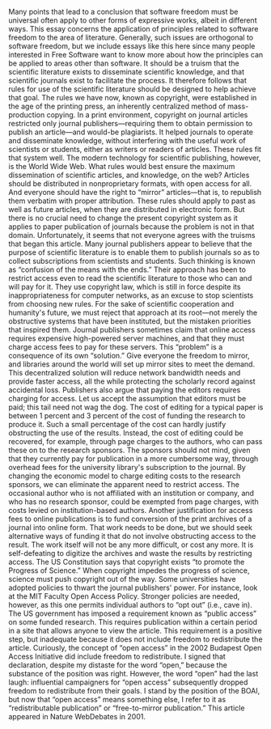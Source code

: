 Many points that lead to a conclusion that software freedom must be universal often apply to other forms of expressive works, albeit in different ways. This essay concerns the application of principles related to software freedom to the area of literature. Generally, such issues are orthogonal to software freedom, but we include essays like this here since many people interested in Free Software want to know more about how the principles can be applied to areas other than software. It should be a truism that the scientific literature exists to disseminate scientific knowledge, and that scientific journals exist to facilitate the process. It therefore follows that rules for use of the scientific literature should be designed to help achieve that goal. The rules we have now, known as copyright, were established in the age of the printing press, an inherently centralized method of mass-production copying. In a print environment, copyright on journal articles restricted only journal publishers—requiring them to obtain permission to publish an article—and would-be plagiarists. It helped journals to operate and disseminate knowledge, without interfering with the useful work of scientists or students, either as writers or readers of articles. These rules fit that system well. The modern technology for scientific publishing, however, is the World Wide Web. What rules would best ensure the maximum dissemination of scientific articles, and knowledge, on the web? Articles should be distributed in nonproprietary formats, with open access for all. And everyone should have the right to “mirror” articles—that is, to republish them verbatim with proper attribution. These rules should apply to past as well as future articles, when they are distributed in electronic form. But there is no crucial need to change the present copyright system as it applies to paper publication of journals because the problem is not in that domain. Unfortunately, it seems that not everyone agrees with the truisms that began this article. Many journal publishers appear to believe that the purpose of scientific literature is to enable them to publish journals so as to collect subscriptions from scientists and students. Such thinking is known as “confusion of the means with the ends.” Their approach has been to restrict access even to read the scientific literature to those who can and will pay for it. They use copyright law, which is still in force despite its inappropriateness for computer networks, as an excuse to stop scientists from choosing new rules. For the sake of scientific cooperation and humanity's future, we must reject that approach at its root—not merely the obstructive systems that have been instituted, but the mistaken priorities that inspired them. Journal publishers sometimes claim that online access requires expensive high-powered server machines, and that they must charge access fees to pay for these servers. This “problem” is a consequence of its own “solution.” Give everyone the freedom to mirror, and libraries around the world will set up mirror sites to meet the demand. This decentralized solution will reduce network bandwidth needs and provide faster access, all the while protecting the scholarly record against accidental loss. Publishers also argue that paying the editors requires charging for access. Let us accept the assumption that editors must be paid; this tail need not wag the dog. The cost of editing for a typical paper is between 1 percent and 3 percent of the cost of funding the research to produce it. Such a small percentage of the cost can hardly justify obstructing the use of the results. Instead, the cost of editing could be recovered, for example, through page charges to the authors, who can pass these on to the research sponsors. The sponsors should not mind, given that they currently pay for publication in a more cumbersome way, through overhead fees for the university library's subscription to the journal. By changing the economic model to charge editing costs to the research sponsors, we can eliminate the apparent need to restrict access. The occasional author who is not affiliated with an institution or company, and who has no research sponsor, could be exempted from page charges, with costs levied on institution-based authors. Another justification for access fees to online publications is to fund conversion of the print archives of a journal into online form. That work needs to be done, but we should seek alternative ways of funding it that do not involve obstructing access to the result. The work itself will not be any more difficult, or cost any more. It is self-defeating to digitize the archives and waste the results by restricting access. The US Constitution says that copyright exists “to promote the Progress of Science.” When copyright impedes the progress of science, science must push copyright out of the way. Some universities have adopted policies to thwart the journal publishers' power. For instance, look at the MIT Faculty Open Access Policy. Stronger policies are needed, however, as this one permits individual authors to “opt out” (i.e., cave in). The US government has imposed a requirement known as “public access” on some funded research. This requires publication within a certain period in a site that allows anyone to view the article. This requirement is a positive step, but inadequate because it does not include freedom to redistribute the article. Curiously, the concept of “open access” in the 2002 Budapest Open Access Initiative did include freedom to redistribute. I signed that declaration, despite my distaste for the word “open,” because the substance of the position was right. However, the word “open” had the last laugh: influential campaigners for “open access” subsequently dropped freedom to redistribute from their goals. I stand by the position of the BOAI, but now that “open access” means something else, I refer to it as “redistributable publication” or “free-to-mirror publication.” This article appeared in Nature WebDebates in 2001.